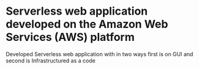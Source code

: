 # Serverless web application developed on the Amazon Web Services (AWS) platform 
Developed Serverless web application with in two ways first is on GUI and second is Infrastructured as a code 
